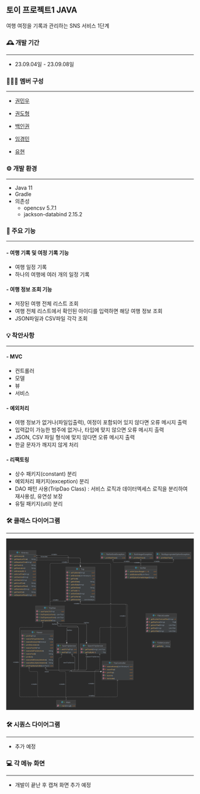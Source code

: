 ## 토이 프로젝트1 JAVA


여행 여정을 기록과 관리하는 SNS 서비스 1단계


### 🕰️ 개발 기간

---

- 23.09.04일 - 23.09.08일

### 🧑‍🤝‍🧑 멤버 구성

---

- [권민우](https://github.com/Kwonminwoo)

- [권도형](https://github.com/tfedohk)

- [백인권](https://github.com/BackInGone)

- [임경민](https://github.com/pabu-lim)

- [유현](https://github.com/yuhyun1)

### ⚙️ 개발 환경

---

- Java 11
- Gradle
- 의존성
    - opencsv 5.7.1
    - jackson-databind 2.15.2


### 📌 주요 기능

---

#### - 여행 기록 및 여정 기록 기능
- 여행 일정 기록
- 하나의 여행에 여러 개의 일정 기록


#### - 여행 정보 조회 기능
- 저장된 여행 전체 리스트 조회
- 여행 전체 리스트에서 확인된 아이디를 입력하면 해당 여행 정보 조회
- JSON파일과 CSV파일 각각 조회

### 💡 착안사항

---

#### - MVC
- 컨트롤러
- 모델
- 뷰
- 서비스

#### - 예외처리
- 여행 정보가 없거나(파일입출력), 여정이 포함되어 있지 않다면 오류 메시지 출력
- 입력값이 가능한 범주에 없거나, 타입에 맞지 않으면 오류 메시지 출력
- JSON, CSV 파일 형식에 맞지 않다면 오류 메시지 출력
- 한글 문자가 깨지지 않게 처리

#### - 리팩토링
- 상수 패키지(constant) 분리
- 예외처리 패키지(exception) 분리
- DAO 패턴 사용(TripDao Class) : 서비스 로직과 데이터엑세스 로직을 분리하여 재사용성, 유연성 보장
- 유틸 패키지(util) 분리

### 🛠️ 클래스 다이어그램

---

![img.png](img.png)


### 🛠️ 시퀀스 다이어그램

---

- 추가 예정

### 💻 각 메뉴 화면

---

- 개발이 끝난 후 캡쳐 화면 추가 예정
